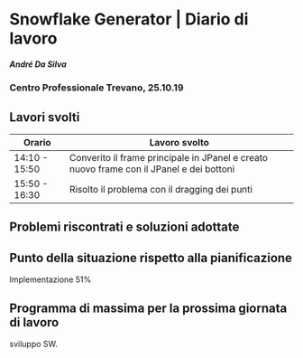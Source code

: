 # Snowflake Generator | Diario di lavoro
##### André Da Silva
### Centro Professionale Trevano, 25.10.19

## Lavori svolti


|Orario        |Lavoro svolto                           |
|--------------|----------------------------------------|
|14:10 - 15:50 |Converito il frame principale in JPanel e creato nuovo frame con il JPanel e dei bottoni |
|15:50 - 16:30 |Risolto il problema con il dragging dei punti|

##  Problemi riscontrati e soluzioni adottate

##  Punto della situazione rispetto alla pianificazione
Implementazione 51%

## Programma di massima per la prossima giornata di lavoro
sviluppo SW.
